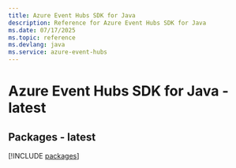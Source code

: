 ```yaml
---
title: Azure Event Hubs SDK for Java
description: Reference for Azure Event Hubs SDK for Java
ms.date: 07/17/2025
ms.topic: reference
ms.devlang: java
ms.service: azure-event-hubs
---
```

# Azure Event Hubs SDK for Java - latest
## Packages - latest
[!INCLUDE [packages](event-hubs-index.md)]